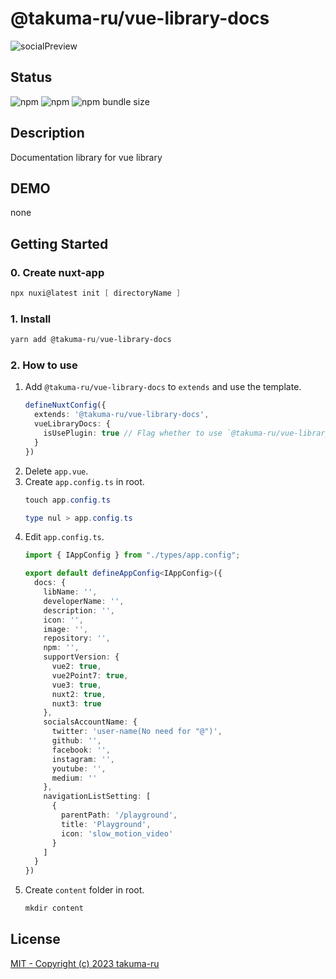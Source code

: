 # @takuma-ru/vue-library-docs

![socialPreview](https://user-images.githubusercontent.com/49429291/211722291-66181efa-55f0-4b79-8ccf-8c45e38e7041.png)

## Status
![npm](https://img.shields.io/npm/dt/@takuma-ru/vue-library-docs?style=flat-square)
![npm](https://img.shields.io/npm/v/@takuma-ru/vue-library-docs?style=flat-square)
![npm bundle size](https://img.shields.io/bundlephobia/min/@takuma-ru/vue-library-docs?style=flat-square)

## Description
Documentation library for vue library

## DEMO
none
<!-- [demo-link](https://vue-swipe-modal-vue2.vercel.app) -->

## Getting Started
### 0. Create nuxt-app
```powershell
npx nuxi@latest init [ directoryName ]
```

### 1. Install
```powershell
yarn add @takuma-ru/vue-library-docs
```

### 2. How to use
1. Add `@takuma-ru/vue-library-docs` to `extends` and use the template.
    ```ts
    defineNuxtConfig({
      extends: '@takuma-ru/vue-library-docs',
      vueLibraryDocs: {
        isUsePlugin: true // Flag whether to use `@takuma-ru/vue-library-docs` templates and components.
      }
    })
    ```
2. Delete `app.vue`.
3. Create `app.config.ts` in root.
    ```powershell
    touch app.config.ts
    ```
    ```powershell
    type nul > app.config.ts
    ```
4. Edit `app.config.ts`.
    ```ts
    import { IAppConfig } from "./types/app.config";

    export default defineAppConfig<IAppConfig>({
      docs: {
        libName: '',
        developerName: '',
        description: '',
        icon: '',
        image: '',
        repository: '',
        npm: '',
        supportVersion: {
          vue2: true,
          vue2Point7: true,
          vue3: true,
          nuxt2: true,
          nuxt3: true
        },
        socialsAccountName: {
          twitter: 'user-name(No need for "@")',
          github: '',
          facebook: '',
          instagram: '',
          youtube: '',
          medium: ''
        },
        navigationListSetting: [
          {
            parentPath: '/playground',
            title: 'Playground',
            icon: 'slow_motion_video'
          }
        ]
      }
    })
    ```
5. Create `content` folder in root.
    ```powershell
    mkdir content
    ```

## License
[MIT - Copyright (c) 2023 takuma-ru](https://github.com/takuma-ru/vue-library-docs/blob/main/LICENSE)
